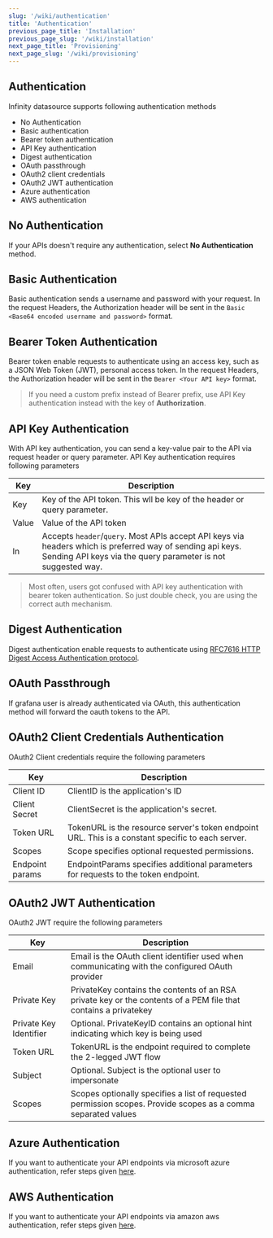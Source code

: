 ```yaml
---
slug: '/wiki/authentication'
title: 'Authentication'
previous_page_title: 'Installation'
previous_page_slug: '/wiki/installation'
next_page_title: 'Provisioning'
next_page_slug: '/wiki/provisioning'
---
```


## Authentication

Infinity datasource supports following authentication methods

- No Authentication
- Basic authentication
- Bearer token authentication
- API Key authentication
- Digest authentication
- OAuth passthrough
- OAuth2 client credentials
- OAuth2 JWT authentication
- Azure authentication
- AWS authentication

## No Authentication

If your APIs doesn't require any authentication, select **No Authentication** method.

## Basic Authentication

Basic authentication sends a username and password with your request. In the request Headers, the Authorization header will be sent in the `Basic <Base64 encoded username and password>` format.

## Bearer Token Authentication

Bearer token enable requests to authenticate using an access key, such as a JSON Web Token (JWT), personal access token. In the request Headers, the Authorization header will be sent in the `Bearer <Your API key>` format.

> If you need a custom prefix instead of Bearer prefix, use API Key authentication instead with the key of **Authorization**.

## API Key Authentication

With API key authentication, you can send a key-value pair to the API via request header or query parameter. API Key authentication requires following parameters

| Key   | Description                                                                                                                                                                |
| ----- | -------------------------------------------------------------------------------------------------------------------------------------------------------------------------- |
| Key   | Key of the API token. This wll be key of the header or query parameter.                                                                                                    |
| Value | Value of the API token                                                                                                                                                     |
| In    | Accepts `header`/`query`. Most APIs accept API keys via headers which is preferred way of sending api keys. Sending API keys via the query parameter is not suggested way. |

> Most often, users got confused with API key authentication with bearer token authentication. So just double check, you are using the correct auth mechanism.

## Digest Authentication

Digest authentication enable requests to authenticate using [RFC7616 HTTP Digest Access Authentication protocol](https://www.rfc-editor.org/rfc/rfc7616.txt).

## OAuth Passthrough

If grafana user is already authenticated via OAuth, this authentication method will forward the oauth tokens to the API.

## OAuth2 Client Credentials Authentication

OAuth2 Client credentials require the following parameters

| Key             | Description                                                                                       |
| --------------- | ------------------------------------------------------------------------------------------------- |
| Client ID       | ClientID is the application's ID                                                                  |
| Client Secret   | ClientSecret is the application's secret.                                                         |
| Token URL       | TokenURL is the resource server's token endpoint URL. This is a constant specific to each server. |
| Scopes          | Scope specifies optional requested permissions.                                                   |
| Endpoint params | EndpointParams specifies additional parameters for requests to the token endpoint.                |

## OAuth2 JWT Authentication

OAuth2 JWT require the following parameters

| Key                    | Description                                                                                                     |
| ---------------------- | --------------------------------------------------------------------------------------------------------------- |
| Email                  | Email is the OAuth client identifier used when communicating with the configured OAuth provider                 |
| Private Key            | PrivateKey contains the contents of an RSA private key or the contents of a PEM file that contains a privatekey |
| Private Key Identifier | Optional. PrivateKeyID contains an optional hint indicating which key is being used                             |
| Token URL              | TokenURL is the endpoint required to complete the 2-legged JWT flow                                             |
| Subject                | Optional. Subject is the optional user to impersonate                                                           |
| Scopes                 | Scopes optionally specifies a list of requested permission scopes. Provide scopes as a comma separated values   |

## Azure Authentication

If you want to authenticate your API endpoints via microsoft azure authentication, refer steps given [here](/wiki/azure-authentication).

## AWS Authentication

If you want to authenticate your API endpoints via amazon aws authentication, refer steps given [here](/wiki/aws-authentication).
